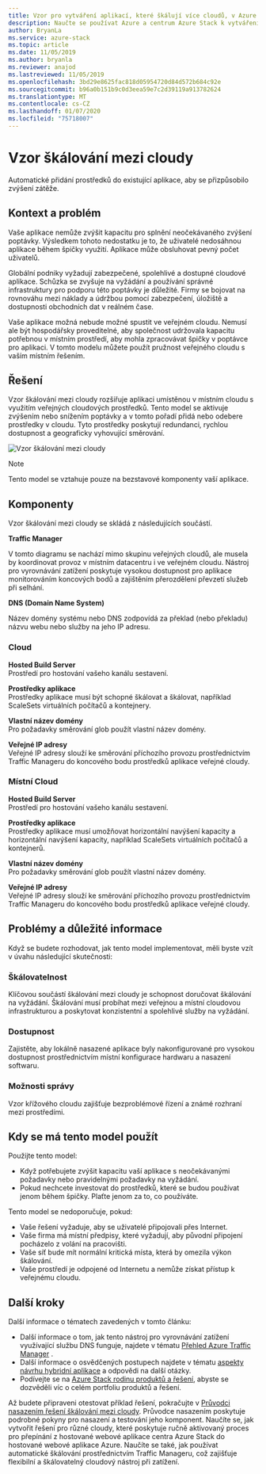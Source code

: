 ```yaml
---
title: Vzor pro vytváření aplikací, které škálují více cloudů, v Azure a na centra Azure Stack.
description: Naučte se používat Azure a centrum Azure Stack k vytváření škálovatelných aplikací pro více cloudů.
author: BryanLa
ms.service: azure-stack
ms.topic: article
ms.date: 11/05/2019
ms.author: bryanla
ms.reviewer: anajod
ms.lastreviewed: 11/05/2019
ms.openlocfilehash: 3bd29e8625fac818d05954720d84d572b684c92e
ms.sourcegitcommit: b96a0b151b9c0d3eea59e7c2d39119a913782624
ms.translationtype: MT
ms.contentlocale: cs-CZ
ms.lasthandoff: 01/07/2020
ms.locfileid: "75718007"
---
```

# <a name="cross-cloud-scaling-pattern"></a>Vzor škálování mezi cloudy

Automatické přidání prostředků do existující aplikace, aby se přizpůsobilo zvýšení zátěže.

## <a name="context-and-problem"></a>Kontext a problém

Vaše aplikace nemůže zvýšit kapacitu pro splnění neočekávaného zvýšení poptávky. Výsledkem tohoto nedostatku je to, že uživatelé nedosáhnou aplikace během špičky využití. Aplikace může obsluhovat pevný počet uživatelů.

Globální podniky vyžadují zabezpečené, spolehlivé a dostupné cloudové aplikace. Schůzka se zvyšuje na vyžádání a používání správné infrastruktury pro podporu této poptávky je důležité. Firmy se bojovat na rovnováhu mezi náklady a údržbou pomocí zabezpečení, úložiště a dostupnosti obchodních dat v reálném čase.

Vaše aplikace možná nebude možné spustit ve veřejném cloudu. Nemusí ale být hospodářsky proveditelné, aby společnost udržovala kapacitu potřebnou v místním prostředí, aby mohla zpracovávat špičky v poptávce pro aplikaci. V tomto modelu můžete použít pružnost veřejného cloudu s vaším místním řešením.

## <a name="solution"></a>Řešení

Vzor škálování mezi cloudy rozšiřuje aplikaci umístěnou v místním cloudu s využitím veřejných cloudových prostředků. Tento model se aktivuje zvýšením nebo snížením poptávky a v tomto pořadí přidá nebo odebere prostředky v cloudu. Tyto prostředky poskytují redundanci, rychlou dostupnost a geograficky vyhovující směrování.

![Vzor škálování mezi cloudy](media/pattern-cross-cloud-scale/cross-cloud-scaling.png)

> [!NOTE]
> Tento model se vztahuje pouze na bezstavové komponenty vaší aplikace.

## <a name="components"></a>Komponenty

Vzor škálování mezi cloudy se skládá z následujících součástí.

**Traffic Manager**  

V tomto diagramu se nachází mimo skupinu veřejných cloudů, ale musela by koordinovat provoz v místním datacentru i ve veřejném cloudu. Nástroj pro vyrovnávání zatížení poskytuje vysokou dostupnost pro aplikace monitorováním koncových bodů a zajištěním přerozdělení převzetí služeb při selhání.

**DNS (Domain Name System)**  

Název domény systému nebo DNS zodpovídá za překlad (nebo překladu) názvu webu nebo služby na jeho IP adresu.

### <a name="cloud"></a>Cloud

**Hosted Build Server**  
Prostředí pro hostování vašeho kanálu sestavení.

**Prostředky aplikace**  
Prostředky aplikace musí být schopné škálovat a škálovat, například ScaleSets virtuálních počítačů a kontejnery.

**Vlastní název domény**  
Pro požadavky směrování glob použít vlastní název domény.

**Veřejné IP adresy**  
Veřejné IP adresy slouží ke směrování příchozího provozu prostřednictvím Traffic Manageru do koncového bodu prostředků aplikace veřejné cloudy.  

### <a name="local-cloud"></a>Místní Cloud

**Hosted Build Server**  
Prostředí pro hostování vašeho kanálu sestavení.

**Prostředky aplikace**  
Prostředky aplikace musí umožňovat horizontální navýšení kapacity a horizontální navýšení kapacity, například ScaleSets virtuálních počítačů a kontejnerů.

**Vlastní název domény**  
Pro požadavky směrování glob použít vlastní název domény.

**Veřejné IP adresy**  
Veřejné IP adresy slouží ke směrování příchozího provozu prostřednictvím Traffic Manageru do koncového bodu prostředků aplikace veřejné cloudy. 

## <a name="issues-and-considerations"></a>Problémy a důležité informace

Když se budete rozhodovat, jak tento model implementovat, měli byste vzít v úvahu následující skutečnosti:

### <a name="scalability"></a>Škálovatelnost

Klíčovou součástí škálování mezi cloudy je schopnost doručovat škálování na vyžádání. Škálování musí probíhat mezi veřejnou a místní cloudovou infrastrukturou a poskytovat konzistentní a spolehlivé služby na vyžádání.

### <a name="availability"></a>Dostupnost

Zajistěte, aby lokálně nasazené aplikace byly nakonfigurované pro vysokou dostupnost prostřednictvím místní konfigurace hardwaru a nasazení softwaru.

### <a name="manageability"></a>Možnosti správy

Vzor křížového cloudu zajišťuje bezproblémové řízení a známé rozhraní mezi prostředími.

## <a name="when-to-use-this-pattern"></a>Kdy se má tento model použít

Použijte tento model:

- Když potřebujete zvýšit kapacitu vaší aplikace s neočekávanými požadavky nebo pravidelnými požadavky na vyžádání.
- Pokud nechcete investovat do prostředků, které se budou používat jenom během špičky. Plaťte jenom za to, co používáte.

Tento model se nedoporučuje, pokud:

- Vaše řešení vyžaduje, aby se uživatelé připojovali přes Internet.
- Vaše firma má místní předpisy, které vyžadují, aby původní připojení pocházelo z volání na pracovišti.
- Vaše síť bude mít normální kritická místa, která by omezila výkon škálování.
- Vaše prostředí je odpojené od Internetu a nemůže získat přístup k veřejnému cloudu.

## <a name="next-steps"></a>Další kroky

Další informace o tématech zavedených v tomto článku:
- Další informace o tom, jak tento nástroj pro vyrovnávání zatížení využívající službu DNS funguje, najdete v tématu [Přehled Azure Traffic Manager](/azure/traffic-manager/traffic-manager-overview) .
- Další informace o osvědčených postupech najdete v tématu [aspekty návrhu hybridní aplikace](overview-app-design-considerations.md) a odpovědi na další otázky.
- Podívejte se na [Azure Stack rodinu produktů a řešení](/azure-stack), abyste se dozvěděli víc o celém portfoliu produktů a řešení.

Až budete připraveni otestovat příklad řešení, pokračujte v [Průvodci nasazením řešení škálování mezi cloudy](solution-deployment-guide-cross-cloud-scaling.md). Průvodce nasazením poskytuje podrobné pokyny pro nasazení a testování jeho komponent. Naučíte se, jak vytvořit řešení pro různé cloudy, které poskytuje ručně aktivovaný proces pro přepínání z hostované webové aplikace centra Azure Stack do hostované webové aplikace Azure. Naučíte se také, jak používat automatické škálování prostřednictvím Traffic Manageru, což zajišťuje flexibilní a škálovatelný cloudový nástroj při zatížení.
